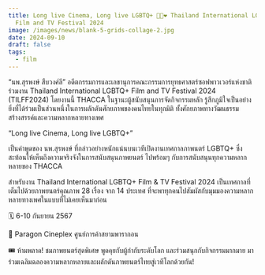 ```yaml
---
title: Long live Cinema, Long live LGBTQ+ 🏳️‍🌈❤️ Thailand International LGBTQ+
  Film and TV Festival 2024
image: /images/news/blank-5-grids-collage-2.jpg
date: 2024-09-10
draft: false
tags:
  - film
---
```

“นพ.สุรพงษ์ สืบวงศ์ลี” อดีตกรรมการและเลขานุการคณะกรรมการยุทธศาสตร์ซอฟพาวเวอร์แห่งชาติ ร่วมงาน Thailand International LGBTQ+ Film and TV Festival 2024 (TILFF2024) โดยงานนี้ THACCA ในฐานะผู้สนับสนุนการจัดกิจกรรมหลัก รู้สึกภูมิใจเป็นอย่างยิ่งที่ได้ร่วมเป็นส่วนหนึ่งในการผลักดันศักยภาพของคนไทยในทุกมิติ ทั้งศักยภาพทางวัฒนธรรมสร้างสรรค์และความหลากหลายทางเพศ



“Long live Cinema, Long live LGBTQ+” 



เป็นคำพูดของ นพ.สุรพงษ์ ที่กล่าวอย่างหนักแน่นบนเวทีเปิดงานเทศกาลภาพนตร์ LGBTQ+ ซึ่งสะท้อนให้เห็นถึงความจริงจังในการสนับสนุนภาพยนตร์ ไปพร้อมๆ กับการสนับสนุนทุกความหลากหลายของ THACCA 



สำหรับงาน Thailand International LGBTQ+ Film & TV Festival 2024 เป็นเทศกาลที่เต็มไปด้วยภาพยนตร์คุณภาพ 28 เรื่อง จาก 14 ประเทศ ที่จะพาทุกคนไปสัมผัสกับมุมมองความหลากหลายทางเพศในแบบที่ไม่เคยเห็นมาก่อน 



 🗓️ 6-10 กันยายน 2567

 📌 Paragon Cineplex ศูนย์การค้าสยามพารากอน



🎟️ ห้ามพลาด! ชมภาพยนตร์สุดพิเศษ พูดคุยกับผู้กำกับระดับโลก และร่วมสนุกกับกิจกรรมมากมาย มาร่วมเฉลิมฉลองความหลากหลายและผลักดันภาพยนตร์ไทยสู่เวทีโลกด้วยกัน!
